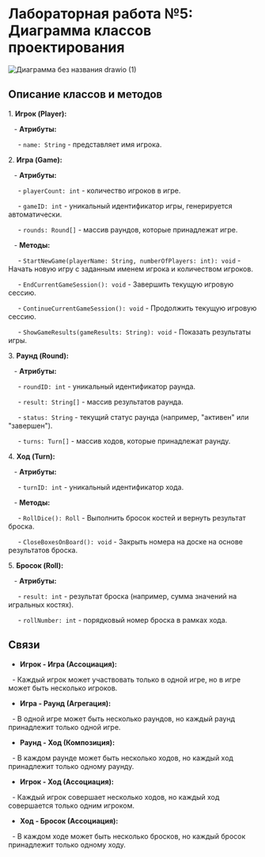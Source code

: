 # Лабораторная работа №5: Диаграмма классов проектирования
![Диаграмма без названия drawio (1)](https://github.com/monoisafourletterword/closesector/assets/107469981/bf9633d1-2faf-4035-a840-24db31d34e85)


## Описание классов и методов

1\. **Игрок (Player):**

   - **Атрибуты:**

     - `name: String` - представляет имя игрока.

2\. **Игра (Game):**

   - **Атрибуты:**

     - `playerCount: int` - количество игроков в игре.

     - `gameID: int` - уникальный идентификатор игры, генерируется автоматически.

     - `rounds: Round[]` - массив раундов, которые принадлежат игре.

   - **Методы:**

     - `StartNewGame(playerName: String, numberOfPlayers: int): void` - Начать новую игру с заданным именем игрока и количеством игроков.

     - `EndCurrentGameSession(): void` - Завершить текущую игровую сессию.

     - `ContinueCurrentGameSession(): void` - Продолжить текущую игровую сессию.

     - `ShowGameResults(gameResults: String): void` - Показать результаты игры.

3\. **Раунд (Round):**

   - **Атрибуты:**

     - `roundID: int` - уникальный идентификатор раунда.

     - `result: String[]` - массив результатов раунда.

     - `status: String` - текущий статус раунда (например, "активен" или "завершен").

     - `turns: Turn[]` - массив ходов, которые принадлежат раунду.

4\. **Ход (Turn):**

   - **Атрибуты:**

     - `turnID: int` - уникальный идентификатор хода.

   - **Методы:**

     - `RollDice(): Roll` - Выполнить бросок костей и вернуть результат броска.

     - `CloseBoxesOnBoard(): void` - Закрыть номера на доске на основе результатов броска.

5\. **Бросок (Roll):**

   - **Атрибуты:**

     - `result: int` - результат броска (например, сумма значений на игральных костях).

     - `rollNumber: int` - порядковый номер броска в рамках хода.

## Связи

- **Игрок - Игра (Ассоциация):**

  - Каждый игрок может участвовать только в одной игре, но в игре может быть несколько игроков.

- **Игра - Раунд (Агрегация):**

  - В одной игре может быть несколько раундов, но каждый раунд принадлежит только одной игре.

- **Раунд - Ход (Композиция):**

  - В каждом раунде может быть несколько ходов, но каждый ход принадлежит только одному раунду.

- **Игрок - Ход (Ассоциация):**

  - Каждый игрок совершает несколько ходов, но каждый ход совершается только одним игроком.

- **Ход - Бросок (Ассоциация):**

  - В каждом ходе может быть несколько бросков, но каждый бросок принадлежит только одному ходу.
